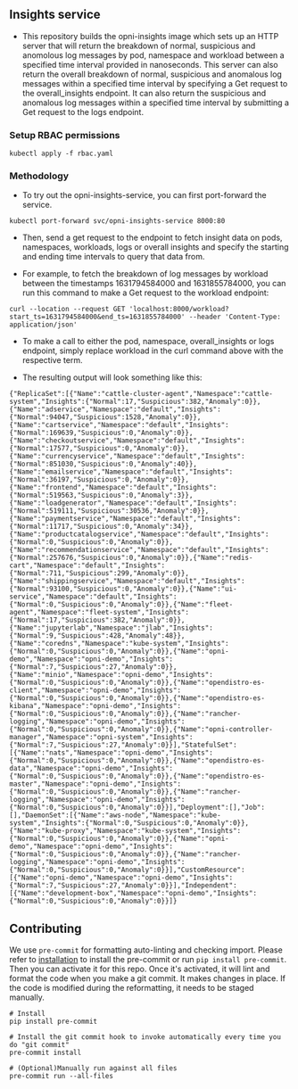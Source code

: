 ## Insights service

* This repository builds the opni-insights image which sets up an HTTP server that will return the breakdown of normal, suspicious and anomolous log messages by pod, namespace and workload between a specified time interval provided in nanoseconds. This server can also return the overall breakdown of normal, suspicious and anomalous log messages within a specified time interval by specifying a Get request to the overall_insights endpoint. It can also return the suspicious and anomalous log messages within a specified time interval by submitting a Get request to the logs endpoint.
### Setup RBAC permissions
```
kubectl apply -f rbac.yaml
```

### Methodology
* To try out the opni-insights-service, you can first port-forward the service.
```
kubectl port-forward svc/opni-insights-service 8000:80
```

* Then, send a get request to the endpoint to fetch insight data on pods, namespaces, workloads, logs or overall insights and specify the starting and ending time intervals to query that data from.

* For example, to fetch the breakdown of log messages by workload between the timestamps 1631794584000 and 1631855784000, you can run this command to make a Get request to the workload endpoint:
```
curl --location --request GET 'localhost:8000/workload?start_ts=1631794584000&end_ts=1631855784000' --header 'Content-Type: application/json'
```

* To make a call to either the pod, namespace, overall_insights or logs endpoint, simply replace workload in the curl command above with the respective term.

* The resulting output will look something like this:
```
{"ReplicaSet":[{"Name":"cattle-cluster-agent","Namespace":"cattle-system","Insights":{"Normal":17,"Suspicious":382,"Anomaly":0}},{"Name":"adservice","Namespace":"default","Insights":{"Normal":94047,"Suspicious":1528,"Anomaly":0}},{"Name":"cartservice","Namespace":"default","Insights":{"Normal":169639,"Suspicious":0,"Anomaly":0}},{"Name":"checkoutservice","Namespace":"default","Insights":{"Normal":17577,"Suspicious":0,"Anomaly":0}},{"Name":"currencyservice","Namespace":"default","Insights":{"Normal":851030,"Suspicious":0,"Anomaly":40}},{"Name":"emailservice","Namespace":"default","Insights":{"Normal":36197,"Suspicious":0,"Anomaly":0}},{"Name":"frontend","Namespace":"default","Insights":{"Normal":519563,"Suspicious":0,"Anomaly":3}},{"Name":"loadgenerator","Namespace":"default","Insights":{"Normal":519111,"Suspicious":30536,"Anomaly":0}},{"Name":"paymentservice","Namespace":"default","Insights":{"Normal":11717,"Suspicious":0,"Anomaly":34}},{"Name":"productcatalogservice","Namespace":"default","Insights":{"Normal":0,"Suspicious":0,"Anomaly":0}},{"Name":"recommendationservice","Namespace":"default","Insights":{"Normal":257676,"Suspicious":0,"Anomaly":0}},{"Name":"redis-cart","Namespace":"default","Insights":{"Normal":711,"Suspicious":299,"Anomaly":0}},{"Name":"shippingservice","Namespace":"default","Insights":{"Normal":93100,"Suspicious":0,"Anomaly":0}},{"Name":"ui-service","Namespace":"default","Insights":{"Normal":0,"Suspicious":0,"Anomaly":0}},{"Name":"fleet-agent","Namespace":"fleet-system","Insights":{"Normal":17,"Suspicious":382,"Anomaly":0}},{"Name":"jupyterlab","Namespace":"jlab","Insights":{"Normal":9,"Suspicious":428,"Anomaly":48}},{"Name":"coredns","Namespace":"kube-system","Insights":{"Normal":0,"Suspicious":0,"Anomaly":0}},{"Name":"opni-demo","Namespace":"opni-demo","Insights":{"Normal":7,"Suspicious":27,"Anomaly":0}},{"Name":"minio","Namespace":"opni-demo","Insights":{"Normal":0,"Suspicious":0,"Anomaly":0}},{"Name":"opendistro-es-client","Namespace":"opni-demo","Insights":{"Normal":0,"Suspicious":0,"Anomaly":0}},{"Name":"opendistro-es-kibana","Namespace":"opni-demo","Insights":{"Normal":0,"Suspicious":0,"Anomaly":0}},{"Name":"rancher-logging","Namespace":"opni-demo","Insights":{"Normal":0,"Suspicious":0,"Anomaly":0}},{"Name":"opni-controller-manager","Namespace":"opni-system","Insights":{"Normal":7,"Suspicious":27,"Anomaly":0}}],"StatefulSet":[{"Name":"nats","Namespace":"opni-demo","Insights":{"Normal":0,"Suspicious":0,"Anomaly":0}},{"Name":"opendistro-es-data","Namespace":"opni-demo","Insights":{"Normal":0,"Suspicious":0,"Anomaly":0}},{"Name":"opendistro-es-master","Namespace":"opni-demo","Insights":{"Normal":0,"Suspicious":0,"Anomaly":0}},{"Name":"rancher-logging","Namespace":"opni-demo","Insights":{"Normal":0,"Suspicious":0,"Anomaly":0}}],"Deployment":[],"Job":[],"DaemonSet":[{"Name":"aws-node","Namespace":"kube-system","Insights":{"Normal":0,"Suspicious":0,"Anomaly":0}},{"Name":"kube-proxy","Namespace":"kube-system","Insights":{"Normal":0,"Suspicious":0,"Anomaly":0}},{"Name":"opni-demo","Namespace":"opni-demo","Insights":{"Normal":0,"Suspicious":0,"Anomaly":0}},{"Name":"rancher-logging","Namespace":"opni-demo","Insights":{"Normal":0,"Suspicious":0,"Anomaly":0}}],"CustomResource":[{"Name":"opni-demo","Namespace":"opni-demo","Insights":{"Normal":7,"Suspicious":27,"Anomaly":0}}],"Independent":[{"Name":"development-box","Namespace":"opni-demo","Insights":{"Normal":0,"Suspicious":0,"Anomaly":0}}]}
```



## Contributing
We use `pre-commit` for formatting auto-linting and checking import. Please refer to [installation](https://pre-commit.com/#installation) to install the pre-commit or run `pip install pre-commit`. Then you can activate it for this repo. Once it's activated, it will lint and format the code when you make a git commit. It makes changes in place. If the code is modified during the reformatting, it needs to be staged manually.

```
# Install
pip install pre-commit

# Install the git commit hook to invoke automatically every time you do "git commit"
pre-commit install

# (Optional)Manually run against all files
pre-commit run --all-files
```
